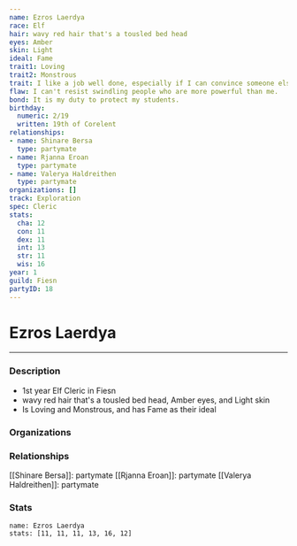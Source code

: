 ```yaml
---
name: Ezros Laerdya
race: Elf
hair: wavy red hair that's a tousled bed head
eyes: Amber
skin: Light
ideal: Fame
trait1: Loving
trait2: Monstrous
trait: I like a job well done, especially if I can convince someone else to do it.
flaw: I can't resist swindling people who are more powerful than me.
bond: It is my duty to protect my students.
birthday:
  numeric: 2/19
  written: 19th of Corelent
relationships:
- name: Shinare Bersa
  type: partymate
- name: Rjanna Eroan
  type: partymate
- name: Valerya Haldreithen
  type: partymate
organizations: []
track: Exploration
spec: Cleric
stats:
  cha: 12
  con: 11
  dex: 11
  int: 13
  str: 11
  wis: 16
year: 1
guild: Fiesn
partyID: 18
---
```

# Ezros Laerdya
---
### Description
- 1st year Elf Cleric in Fiesn
- wavy red hair that's a tousled bed head, Amber eyes, and Light skin
- Is Loving and Monstrous, and has Fame as their ideal

### Organizations
### Relationships
[[Shinare Bersa]]: partymate
[[Rjanna Eroan]]: partymate
[[Valerya Haldreithen]]: partymate
### Stats
```statblock
name: Ezros Laerdya
stats: [11, 11, 11, 13, 16, 12]
```